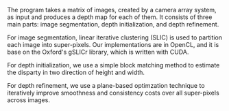 The program takes a matrix of images, created by a camera array system, as input and produces a depth map for each of them. It consists of three main parts: image segmentation, depth initialization, and depth refinement.

For image segmentation, linear iterative clustering (SLIC) is used to partition each image into super-pixels. Our implementations are in OpenCL, and it is base on the Oxford's gSLICr library, which is written with CUDA.

For depth initialization, we use a simple block matching method to estimate the disparty in two direction of height and width.

For depth refinement, we use a plane-based optimzation technique to iteratively improve smoothness and consistency costs over all super-pixels across images.  
 
